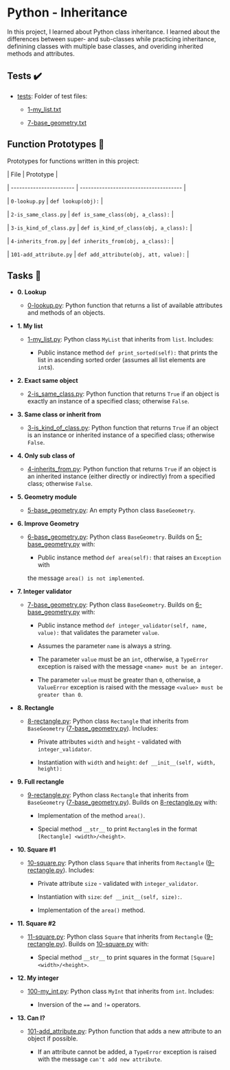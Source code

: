 # Python - Inheritance



In this project, I learned about Python class inheritance. I learned about the differences between super- and sub-classes while practicing inheritance, definining classes with multiple base classes, and overiding inherited methods and attributes.



## Tests :heavy_check_mark:



* [tests](./tests): Folder of test files:

    * [1-my_list.txt](./1-my_list.txt)

    * [7-base_geometry.txt](./7-base_geometry.txt)



## Function Prototypes :floppy_disk:



Prototypes for functions written in this project:



| File                    | Prototype                             |

| ----------------------- | ------------------------------------- |

| `0-lookup.py`           | `def lookup(obj):`                    |

| `2-is_same_class.py`    | `def is_same_class(obj, a_class):`    |

| `3-is_kind_of_class.py` | `def is_kind_of_class(obj, a_class):` |

| `4-inherits_from.py`    | `def inherits_from(obj, a_class):`    |

| `101-add_attribute.py`  | `def add_attribute(obj, att, value):` |



## Tasks :page_with_curl:



* **0. Lookup**

  * [0-lookup.py](./0-lookup.py): Python function that returns a list of available attributes and methods of an objects.



* **1. My list**

  * [1-my_list.py](./1-my_list.py): Python class `MyList` that inherits from `list`. Includes:

    * Public instance method `def print_sorted(self):` that prints the list in ascending sorted order (assumes all list elements are `int`s).



* **2. Exact same object**

  * [2-is_same_class.py](./2-is_same_class.py): Python function that returns `True` if an object is exactly an instance of a specified class; otherwise `False`.



* **3. Same class or inherit from**

  * [3-is_kind_of_class.py](./3-is_kind_of_class.py): Python function that returns `True` if an object is an instance or inherited instance of a specified class; otherwise `False`.



* **4. Only sub class of**

  * [4-inherits_from.py](./4-inherits_from.py): Python function that returns `True` if an object is an inherited instance (either directly or indirectly) from a specified class; otherwise `False`.



* **5. Geometry module**

  * [5-base_geometry.py](./5-base_geometry.py): An empty Python class `BaseGeometry`.



* **6. Improve Geometry**

  * [6-base_geometry.py](./6-base_geometry.py): Python class `BaseGeometry`. Builds on [5-base_geometry.py](./5-base_geometry.py) with:

    * Public instance method `def area(self):` that raises an `Exception` with

    the message `area() is not implemented`.



* **7. Integer validator**

  * [7-base_geometry.py](./7-base_geometry.py): Python class `BaseGeometry`. Builds on [6-base_geometry.py](./6-base_geometry.py) with:

    * Public instance method `def integer_validator(self, name, value):` that validates the parameter `value`.

    * Assumes the parameter `name` is always a string.

    * The parameter `value` must be an `int`, otherwise, a `TypeError` exception is raised with the message `<name> must be an integer`.

    * The parameter `value` must be greater than `0`, otherwise, a `ValueError` exception is raised with the message `<value> must be greater than 0`.



* **8. Rectangle**

  * [8-rectangle.py](./8-rectangle.py): Python class `Rectangle` that inherits from `BaseGeometry` ([7-base_geometry.py](./7-base_geometry.py)). Includes:

    * Private attributes `width` and `height` - validated with `integer_validator`.

    * Instantiation with `width` and `height`: `def __init__(self, width, height):`



* **9. Full rectangle**

  * [9-rectangle.py](./9-rectangle.py): Python class `Rectangle` that inherits from `BaseGeometry` ([7-base_geometry.py](./7-base_geometry.py)). Builds on [8-rectangle.py](./8-rectangle.py) with:

    * Implementation of the method `area()`.

    * Special method `__str__` to print `Rectangle`s in the format `[Rectangle] <width>/<height>`.



* **10. Square #1**

  * [10-square.py](./10-square.py): Python class `Square` that inherits from `Rectangle` ([9-rectangle.py](./9-rectangle.py)). Includes:

    * Private attribute `size` - validated with `integer_validator`.

    * Instantiation with `size`: `def __init__(self, size):`.

    * Implementation of the `area()` method.



* **11. Square #2**

  * [11-square.py](./11-square.py): Python class `Square` that inherits from `Rectangle` ([9-rectangle.py](./9-rectangle.py)). Builds on [10-square.py](./10-square.py) with:

    * Special method `__str__` to print squares in the format `[Square] <width>/<height>`.



* **12. My integer**

  * [100-my_int.py](./100-my_int.py): Python class `MyInt` that inherits from `int`. Includes:

    * Inversion of the `==` and `!=` operators.



* **13. Can I?**

  * [101-add_attribute.py](./101-add_attribute.py): Python function that adds a new attribute to an object if possible.

    * If an attribute cannot be added, a `TypeError` exception is raised with the message `can't add new attribute`.


